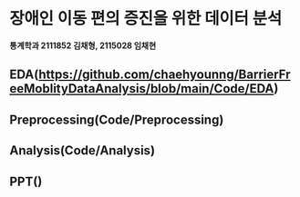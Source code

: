 # 장애인 이동 편의 증진을 위한 데이터 분석
  
**통계학과 2111852 김채형, 2115028 임채현**

## EDA(https://github.com/chaehyounng/BarrierFreeMoblityDataAnalysis/blob/main/Code/EDA)

## Preprocessing(Code/Preprocessing)

## Analysis(Code/Analysis)

## PPT()
